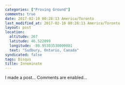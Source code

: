 ```yaml
---
categories: ["Proving Ground"]
comments: true
date: 2017-02-10 00:28:13 America/Toronto
last_modified_at: 2017-02-10 00:28:13 America/Toronto
layout: post
location:
  altitude: 267
  latitude: 46.522099
  longitude: -80.95303530000001
  text: "Sudbury, Ontario, Canada"
syndicated: false
tags: Disqus
title: Innominate
---
```


I made a post&hellip; Comments are enabled&hellip;
